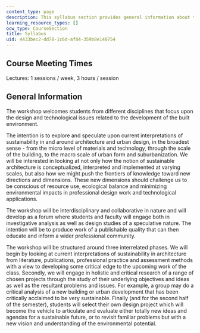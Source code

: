 ```yaml
---
content_type: page
description: This syllabus section provides general information about the course.
learning_resource_types: []
ocw_type: CourseSection
title: Syllabus
uid: 4433bec2-dd78-1c6d-af84-359b8e140754
---
```


Course Meeting Times
--------------------

Lectures: 1 sessions / week, 3 hours / session

General Information
-------------------

The workshop welcomes students from different disciplines that focus upon the design and technological issues related to the development of the built environment.

The intention is to explore and speculate upon current interpretations of sustainability in and around architecture and urban design, in the broadest sense - from the micro level of materials and technology, through the scale of the building, to the macro scale of urban form and suburbanization. We will be interested in looking at not only how the notion of sustainable architecture is conceptualized, interpreted and implemented at varying scales, but also how we might push the frontiers of knowledge toward new directions and dimensions. These new dimensions should challenge us to be conscious of resource use, ecological balance and minimizing environmental impacts in professional design work and technological applications.

The workshop will be interdisciplinary and collaborative in nature and will develop as a forum where students and faculty will engage both in investigative analysis as well as design studies of a speculative nature. The intention will be to produce work of a publishable quality that can then educate and inform a wider professional community.

The workshop will be structured around three interrelated phases. We will begin by looking at current interpretations of sustainability in architecture from literature, publications, professional practice and assessment methods with a view to developing some critical edge to the upcoming work of the class. Secondly, we will engage in holistic and critical research of a range of chosen projects through the study of their underlying objectives and ideas as well as the resultant problems and issues. For example, a group may do a critical analysis of a new building or urban development that has been critically acclaimed to be very sustainable. Finally (and for the second half of the semester), students will select their own design project which will become the vehicle to articulate and evaluate either totally new ideas and agendas for a sustainable future, or to revisit familiar problems but with a new vision and understanding of the environmental potential.